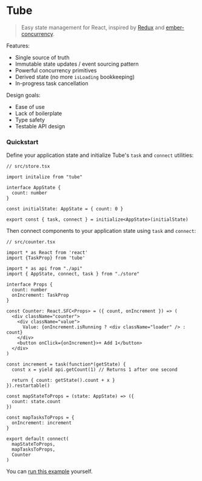 # Tube

> Easy state management for React, inspired by [Redux](https://redux.js.org/) and [ember-concurrency](http://ember-concurrency.com/docs/introduction/).

Features:

- Single source of truth
- Immutable state updates / event sourcing pattern
- Powerful concurrency primitives
- Derived state (no more `isLoading` bookkeeping)
- In-progress task cancellation

Design goals:

- Ease of use
- Lack of boilerplate
- Type safety
- Testable API design

### Quickstart

Define your application state and initialize Tube's `task` and `connect` utilities:

```tsx
// src/store.tsx

import initalize from "tube"

interface AppState {
  count: number
}

const initialState: AppState = { count: 0 }

export const { task, connect } = initialize<AppState>(initialState)
```

Then connect components to your application state using `task` and `connect`:

```tsx
// src/counter.tsx

import * as React from 'react'
import {TaskProp} from 'tube'

import * as api from "./api"
import { AppState, connect, task } from "./store"

interface Props {
  count: number
  onIncrement: TaskProp
}

const Counter: React.SFC<Props> = ({ count, onIncrement }) => (
  <div className="counter">
    <div className="value">
      Value: {onIncrement.isRunning ? <div className="loader" /> : count}
    </div>
    <button onClick={onIncrement}>+ Add 1</button>
  </div>
)

const increment = task(function*(getState) {
  const x = yield api.getCount(1) // Returns 1 after one second

  return { count: getState().count + x }
}).restartable()

const mapStateToProps = (state: AppState) => ({
  count: state.count
})

const mapTasksToProps = {
  onIncrement: increment
}

export default connect(
  mapStateToProps,
  mapTasksToProps,
  Counter
)
```

You can [run this example](./examples/counter) yourself.
